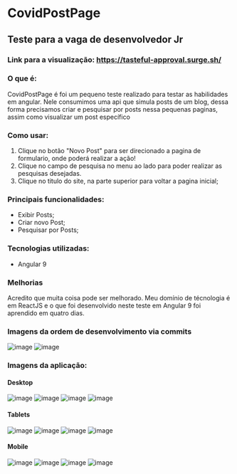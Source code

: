 # CovidPostPage
## Teste para a vaga de desenvolvedor Jr
### Link para a visualização: https://tasteful-approval.surge.sh/

### O que é:
CovidPostPage é foi um pequeno teste realizado para testar as habilidades em angular. Nele consumimos uma api que simula posts de um blog, dessa forma precisamos criar e pesquisar por posts nessa pequenas paginas, assim como visualizar um post específico

### Como usar: 
1) Clique no botão "Novo Post" para ser direcionado a pagina de formulario, onde poderá realizar a ação!
2) Clique no campo de pesquisa no menu ao lado para poder realizar as pesquisas desejadas.
3) Clique no titulo do site, na parte superior para voltar a pagina inicial;

### Principais funcionalidades:

- Exibir Posts;
- Criar novo Post;
- Pesquisar por Posts;

### Tecnologias utilizadas:
* Angular 9

### Melhorias
Acredito que muita coisa pode ser melhorado. Meu domínio de técnologia é em ReactJS e o que foi desenvolvido neste teste em Angular 9 foi aprendido em quatro dias.

### Imagens da ordem de desenvolvimento via commits
![image](https://user-images.githubusercontent.com/20729709/149994936-306dd4f2-d958-4f17-b542-35d21e6f1b46.png)
![image](https://user-images.githubusercontent.com/20729709/149995081-0dc82256-6f41-4408-afbf-978378e20f4e.png)


### Imagens da aplicação:

#### Desktop
![image](https://user-images.githubusercontent.com/20729709/149993370-3367ce01-4f28-4283-b7f8-07162d653146.png)
![image](https://user-images.githubusercontent.com/20729709/149993470-707523da-bab8-4d1b-bad3-e9e4b3386881.png)
![image](https://user-images.githubusercontent.com/20729709/149993653-96515d3a-cf62-4ee6-9e16-bde1f789e7f4.png)
![image](https://user-images.githubusercontent.com/20729709/149993799-0ab2adf3-b010-4d22-9820-b17140131586.png)

#### Tablets
![image](https://user-images.githubusercontent.com/20729709/149993920-03c4f65e-2077-413d-973a-674ec8a750fd.png)
![image](https://user-images.githubusercontent.com/20729709/149993996-0d6ef59a-4d1f-4dca-9333-3b563f9f00d1.png)
![image](https://user-images.githubusercontent.com/20729709/149994140-a0aa1aa1-e677-458b-b6c4-ad10f1cfb624.png)
![image](https://user-images.githubusercontent.com/20729709/149994198-3a407ebf-0f4b-42ad-ba69-e8ecf8ad9fc6.png)

#### Mobile
![image](https://user-images.githubusercontent.com/20729709/149994314-71fab743-0a2f-465d-9afb-002c3d676db6.png)
![image](https://user-images.githubusercontent.com/20729709/149994390-75ccf1f1-97cf-4b96-b710-7d0065c10171.png)
![image](https://user-images.githubusercontent.com/20729709/149994469-43c5c3c1-4f46-48d5-af81-72672de0377f.png)
![image](https://user-images.githubusercontent.com/20729709/149994568-c8bfa43f-e861-49e0-80ff-6212592a66fe.png)


